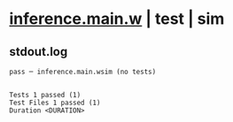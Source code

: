 # [inference.main.w](../../../../../examples/tests/valid/inference.main.w) | test | sim

## stdout.log
```log
pass ─ inference.main.wsim (no tests)
 
 
Tests 1 passed (1)
Test Files 1 passed (1)
Duration <DURATION>
```

